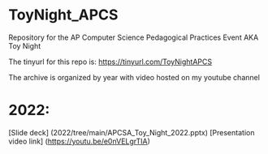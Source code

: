 # ToyNight_APCS
Repository for the AP Computer Science Pedagogical Practices Event AKA Toy Night

The tinyurl for this repo is: https://tinyurl.com/ToyNightAPCS

The archive is organized by year with video hosted on my youtube channel
# 2022: 
[Slide deck] (2022/tree/main/APCSA_Toy_Night_2022.pptx)
[Presentation video link] (https://youtu.be/e0nVELgrTIA) 
